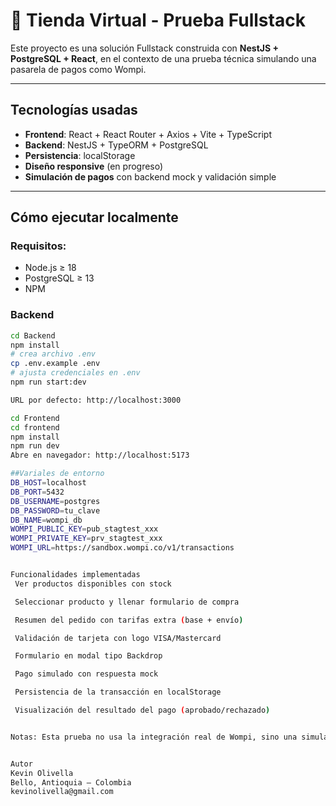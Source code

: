 # 🛒 Tienda Virtual - Prueba Fullstack

Este proyecto es una solución Fullstack construida con **NestJS + PostgreSQL + React**, en el contexto de una prueba técnica simulando una pasarela de pagos como Wompi.

---

##  Tecnologías usadas

- **Frontend**: React + React Router + Axios + Vite + TypeScript
- **Backend**: NestJS + TypeORM + PostgreSQL
- **Persistencia**: localStorage
- **Diseño responsive** (en progreso)
- **Simulación de pagos** con backend mock y validación simple

---

## Cómo ejecutar localmente

### Requisitos:
- Node.js ≥ 18
- PostgreSQL ≥ 13
- NPM

### Backend

```bash
cd Backend
npm install
# crea archivo .env
cp .env.example .env
# ajusta credenciales en .env
npm run start:dev

URL por defecto: http://localhost:3000

cd Frontend
cd frontend
npm install
npm run dev
Abre en navegador: http://localhost:5173

##Variales de entorno
DB_HOST=localhost
DB_PORT=5432
DB_USERNAME=postgres
DB_PASSWORD=tu_clave
DB_NAME=wompi_db
WOMPI_PUBLIC_KEY=pub_stagtest_xxx
WOMPI_PRIVATE_KEY=prv_stagtest_xxx
WOMPI_URL=https://sandbox.wompi.co/v1/transactions


Funcionalidades implementadas
 Ver productos disponibles con stock

 Seleccionar producto y llenar formulario de compra

 Resumen del pedido con tarifas extra (base + envío)

 Validación de tarjeta con logo VISA/Mastercard

 Formulario en modal tipo Backdrop

 Pago simulado con respuesta mock

 Persistencia de la transacción en localStorage

 Visualización del resultado del pago (aprobado/rechazado)


Notas: Esta prueba no usa la integración real de Wompi, sino una simulación controlada a nivel de backend.


Autor
Kevin Olivella
Bello, Antioquia – Colombia
kevinolivella@gmail.com
